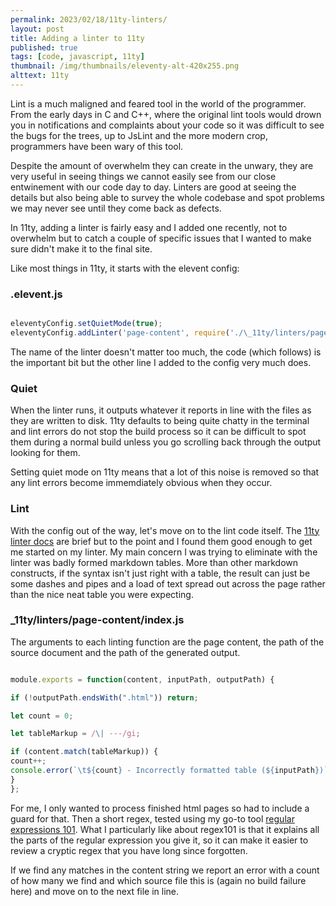 ```yaml
---
permalink: 2023/02/18/11ty-linters/
layout: post
title: Adding a linter to 11ty
published: true
tags: [code, javascript, 11ty]
thumbnail: /img/thumbnails/eleventy-alt-420x255.png
alttext: 11ty
---
```


Lint is a much maligned and feared tool in the world of the programmer. From the early days in C and C++, where
the original lint tools would drown you in notifications and complaints about your code so it was difficult to see
the bugs for the trees, up to JsLint and the more modern crop, programmers have been wary of this tool.

Despite the amount of overwhelm they can create in the unwary, they are very useful in seeing things we cannot
easily see from our close entwinement with our code day to day. Linters are good at seeing the details but also
being able to survey the whole codebase and spot problems we may never see until they come back as defects.

In 11ty, adding a linter is fairly easy and I added one recently, not to overwhelm but to catch a couple of specific
issues that I wanted to make sure didn't make it to the final site.

Like most things in 11ty, it starts with the elevent config:

### .elevent.js

```javascript

eleventyConfig.setQuietMode(true);
eleventyConfig.addLinter('page-content', require('./\_11ty/linters/page-content'));

```

The name of the linter doesn't matter too much, the code (which follows) is the important bit but
the other line I added to the config very much does.

### Quiet

When the linter runs, it outputs whatever it reports
in line with the files as they are written to disk. 11ty defaults to being quite chatty in the terminal
and lint errors do not stop the build process so it can be difficult to spot them during a normal build
unless you go scrolling back through the output looking for them.

Setting quiet mode on 11ty means that a lot of this noise is removed so that any lint errors become immemdiately
obvious when they occur.

### Lint

With the config out of the way, let's move on to the lint code itself. The [11ty linter docs](https://www.11ty.dev/docs/config/#linters)
are brief but to the point and I found them good enough to get me started on my linter. My main concern I was
trying to eliminate with the linter was badly formed markdown tables. More than other markdown constructs, if the syntax
isn't just right with a table, the result can just be some dashes and pipes and a load of text spread out across the page
rather than the nice neat table you were expecting.

### \_11ty/linters/page-content/index.js

The arguments to each linting function are the page content, the path of the source document and the path
of the generated output.

```javascript

module.exports = function(content, inputPath, outputPath) {

if (!outputPath.endsWith(".html")) return;

let count = 0;

let tableMarkup = /\| ---/gi;

if (content.match(tableMarkup)) {
count++;
console.error(`\t${count} - Incorrectly formatted table (${inputPath})`);
}
};

```

For me, I only wanted to process finished html pages so had to include a guard for that. Then a
short regex, tested using my go-to tool [regular expressions 101](https://regex101.com). What
I particularly like about regex101 is that it explains all the parts of the regular expression
you give it, so it can make it easier to review a cryptic regex that you have long since forgotten.

If we find any matches in the content string we report an error with a count of how many we find and
which source file this is (again no build failure here) and move on to the next file in line.

